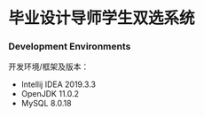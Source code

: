 # 毕业设计导师学生双选系统

### Development Environments
开发环境/框架及版本：
 - Intellij IDEA 2019.3.3
 - OpenJDK 11.0.2
 - MySQL 8.0.18
